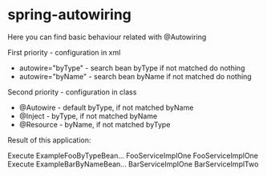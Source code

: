# spring-autowiring

Here you can find basic behaviour related with @Autowiring

First priority - configuration in xml

- autowire="byType" - search bean byType if not matched do nothing
- autowire="byName" - search bean byName if not matched do nothing

Second priority - configuration in class

- @Autowire - default byType, if not matched byName
- @Inject - byType, if not matched byName
- @Resource - byName, if not matched byType



Result of this application:

Execute ExampleFooByTypeBean...
FooServiceImplOne
FooServiceImplOne
Execute ExampleBarByNameBean...
BarServiceImplOne
BarServiceImplTwo